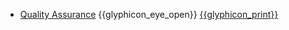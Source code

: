 * [Quality Assurance]({{baseUrl}}/qualityAssurance/)
  <trigger for="pop:qualityAssurance-preview">{{glyphicon_eye_open}}</trigger> [{{glyphicon_print}}](qualityAssurance/print.html)

<popover id="pop:qualityAssurance-preview" title="Quality Assurance {{glyphicon_eye_open}}" placement="right">
  <div slot="content">
    <include src="preview.md" />
  </div>
</popover>
